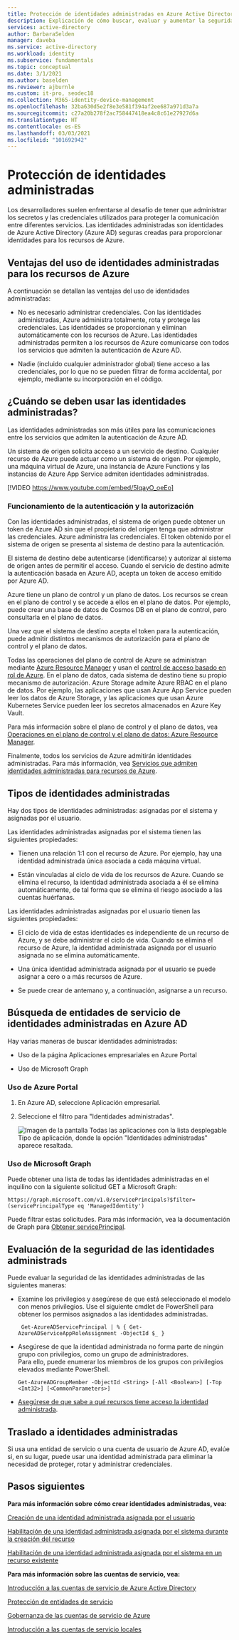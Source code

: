 ```yaml
---
title: Protección de identidades administradas en Azure Active Directory
description: Explicación de cómo buscar, evaluar y aumentar la seguridad de las identidades administradas.
services: active-directory
author: BarbaraSelden
manager: daveba
ms.service: active-directory
ms.workload: identity
ms.subservice: fundamentals
ms.topic: conceptual
ms.date: 3/1/2021
ms.author: baselden
ms.reviewer: ajburnle
ms.custom: it-pro, seodec18
ms.collection: M365-identity-device-management
ms.openlocfilehash: 32ba630d5e2f8e3e581f394af2ee687a971d3a7a
ms.sourcegitcommit: c27a20b278f2ac758447418ea4c8c61e27927d6a
ms.translationtype: HT
ms.contentlocale: es-ES
ms.lasthandoff: 03/03/2021
ms.locfileid: "101692942"
---
```

# <a name="securing-managed-identities"></a>Protección de identidades administradas

Los desarrolladores suelen enfrentarse al desafío de tener que administrar los secretos y las credenciales utilizados para proteger la comunicación entre diferentes servicios. Las identidades administradas son identidades de Azure Active Directory (Azure AD) seguras creadas para proporcionar identidades para los recursos de Azure.

## <a name="benefits-of-using-managed-identities-for-azure-resources"></a>Ventajas del uso de identidades administradas para los recursos de Azure

A continuación se detallan las ventajas del uso de identidades administradas:

* No es necesario administrar credenciales. Con las identidades administradas, Azure administra totalmente, rota y protege las credenciales. Las identidades se proporcionan y eliminan automáticamente con los recursos de Azure. Las identidades administradas permiten a los recursos de Azure comunicarse con todos los servicios que admiten la autenticación de Azure AD.

* Nadie (incluido cualquier administrador global) tiene acceso a las credenciales, por lo que no se pueden filtrar de forma accidental, por ejemplo, mediante su incorporación en el código.

## <a name="when-to-use-managed-identities"></a>¿Cuándo se deben usar las identidades administradas?

Las identidades administradas son más útiles para las comunicaciones entre los servicios que admiten la autenticación de Azure AD. 

Un sistema de origen solicita acceso a un servicio de destino. Cualquier recurso de Azure puede actuar como un sistema de origen. Por ejemplo, una máquina virtual de Azure, una instancia de Azure Functions y las instancias de Azure App Service admiten identidades administradas.

[!VIDEO https://www.youtube.com/embed/5lqayO_oeEo]

### <a name="how-authentication-and-authorization-work"></a>Funcionamiento de la autenticación y la autorización

Con las identidades administradas, el sistema de origen puede obtener un token de Azure AD sin que el propietario del origen tenga que administrar las credenciales. Azure administra las credenciales. El token obtenido por el sistema de origen se presenta al sistema de destino para la autenticación. 

El sistema de destino debe autenticarse (identificarse) y autorizar al sistema de origen antes de permitir el acceso. Cuando el servicio de destino admite la autenticación basada en Azure AD, acepta un token de acceso emitido por Azure AD. 

Azure tiene un plano de control y un plano de datos. Los recursos se crean en el plano de control y se accede a ellos en el plano de datos. Por ejemplo, puede crear una base de datos de Cosmos DB en el plano de control, pero consultarla en el plano de datos.

Una vez que el sistema de destino acepta el token para la autenticación, puede admitir distintos mecanismos de autorización para el plano de control y el plano de datos.

Todas las operaciones del plano de control de Azure se administran mediante [Azure Resource Manager](https://docs.microsoft.com/azure/azure-resource-manager/management/overview) y usan el [control de acceso basado en rol de Azure](https://docs.microsoft.com/azure/role-based-access-control/overview). En el plano de datos, cada sistema de destino tiene su propio mecanismo de autorización. Azure Storage admite Azure RBAC en el plano de datos. Por ejemplo, las aplicaciones que usan Azure App Service pueden leer los datos de Azure Storage, y las aplicaciones que usan Azure Kubernetes Service pueden leer los secretos almacenados en Azure Key Vault.

Para más información sobre el plano de control y el plano de datos, vea [Operaciones en el plano de control y el plano de datos: Azure Resource Manager](https://docs.microsoft.com/azure/azure-resource-manager/management/control-plane-and-data-plane).

Finalmente, todos los servicios de Azure admitirán identidades administradas. Para más información, vea [Servicios que admiten identidades administradas para recursos de Azure](https://docs.microsoft.com/azure/active-directory/managed-identities-azure-resources/services-support-managed-identities).

##  

## <a name="types-of-managed-identities"></a>Tipos de identidades administradas

Hay dos tipos de identidades administradas: asignadas por el sistema y asignadas por el usuario.

Las identidades administradas asignadas por el sistema tienen las siguientes propiedades:

* Tienen una relación 1:1 con el recurso de Azure. Por ejemplo, hay una identidad administrada única asociada a cada máquina virtual.

* Están vinculadas al ciclo de vida de los recursos de Azure. Cuando se elimina el recurso, la identidad administrada asociada a él se elimina automáticamente, de tal forma que se elimina el riesgo asociado a las cuentas huérfanas. 

Las identidades administradas asignadas por el usuario tienen las siguientes propiedades:

* El ciclo de vida de estas identidades es independiente de un recurso de Azure, y se debe administrar el ciclo de vida. Cuando se elimina el recurso de Azure, la identidad administrada asignada por el usuario asignada no se elimina automáticamente.

* Una única identidad administrada asignada por el usuario se puede asignar a cero o a más recursos de Azure.

* Se puede crear de antemano y, a continuación, asignarse a un recurso.

## <a name="find-managed-identity-service-principals-in-azure-ad"></a>Búsqueda de entidades de servicio de identidades administradas en Azure AD

Hay varias maneras de buscar identidades administradas:

* Uso de la página Aplicaciones empresariales en Azure Portal

* Uso de Microsoft Graph

### <a name="using-the-azure-portal"></a>Uso de Azure Portal

1. En Azure AD, seleccione Aplicación empresarial.

2. Seleccione el filtro para "Identidades administradas". 

   ![Imagen de la pantalla Todas las aplicaciones con la lista desplegable Tipo de aplicación, donde la opción "Identidades administradas" aparece resaltada.](./media/securing-service-accounts/service-accounts-managed-identities.png)

 

### <a name="using-microsoft-graph"></a>Uso de Microsoft Graph

Puede obtener una lista de todas las identidades administradas en el inquilino con la siguiente solicitud GET a Microsoft Graph:

`https://graph.microsoft.com/v1.0/servicePrincipals?$filter=(servicePrincipalType eq 'ManagedIdentity') `

Puede filtrar estas solicitudes. Para más información, vea la documentación de Graph para [Obtener servicePrincipal](https://docs.microsoft.com/graph/api/serviceprincipal-get?view=graph-rest-1.0&tabs=http).

## <a name="assess-the-security-of-managed-identities"></a>Evaluación de la seguridad de las identidades administrads 

Puede evaluar la seguridad de las identidades administradas de las siguientes maneras:

* Examine los privilegios y asegúrese de que está seleccionado el modelo con menos privilegios. Use el siguiente cmdlet de PowerShell para obtener los permisos asignados a las identidades administradas.

   ` Get-AzureADServicePrincipal | % { Get-AzureADServiceAppRoleAssignment -ObjectId $_ }`

 
* Asegúrese de que la identidad administrada no forma parte de ningún grupo con privilegios, como un grupo de administradores.  
‎Para ello, puede enumerar los miembros de los grupos con privilegios elevados mediante PowerShell.

   `Get-AzureADGroupMember -ObjectId <String> [-All <Boolean>] [-Top <Int32>] [<CommonParameters>]`

* [Asegúrese de que sabe a qué recursos tiene acceso la identidad administrada](https://docs.microsoft.com/azure/role-based-access-control/role-assignments-list-powershell).

## <a name="move-to-managed-identities"></a>Traslado a identidades administradas

Si usa una entidad de servicio o una cuenta de usuario de Azure AD, evalúe si, en su lugar, puede usar una identidad administrada para eliminar la necesidad de proteger, rotar y administrar credenciales. 

## <a name="next-steps"></a>Pasos siguientes

**Para más información sobre cómo crear identidades administradas, vea:** 

[Creación de una identidad administrada asignada por el usuario](https://docs.microsoft.com/azure/active-directory/managed-identities-azure-resources/how-to-manage-ua-identity-portal) 

[Habilitación de una identidad administrada asignada por el sistema durante la creación del recurso](https://docs.microsoft.com/azure/active-directory/managed-identities-azure-resources/qs-configure-portal-windows-vm)

[Habilitación de una identidad administrada asignada por el sistema en un recurso existente](https://docs.microsoft.com/azure/active-directory/managed-identities-azure-resources/qs-configure-portal-windows-vm)

**Para más información sobre las cuentas de servicio, vea:**

[Introducción a las cuentas de servicio de Azure Active Directory](service-accounts-introduction-azure.md)

[Protección de entidades de servicio](service-accounts-principal.md)

[Gobernanza de las cuentas de servicio de Azure](service-accounts-governing-azure.md)

[Introducción a las cuentas de servicio locales](service-accounts-on-poremises.md)

 

 

 
